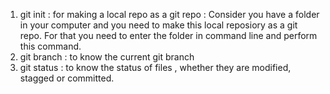 1. git init   : for making a local repo as a git repo 
      : Consider you have a folder in your computer and you need to make this local reposiory as a git repo. For that you need to enter the folder in command line and perform this command.
2. git branch : to know the current git branch
3. git status : to know the status of files , whether they are modified, stagged or committed. 
